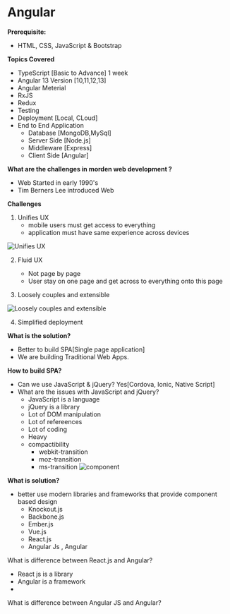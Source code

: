 # Angular #

**Prerequisite:**
* HTML, CSS, JavaScript & Bootstrap

**Topics Covered**
* TypeScript        [Basic to Advance]          1 week
* Angular           13 Version [10,11,12,13]
* Angular Meterial
* RxJS
* Redux
* Testing
* Deployment [Local, CLoud]
* End to End Application
  * Database    [MongoDB,MySql]
  * Server Side [Node.js]
  * Middleware  [Express]
  * Client Side [Angular]

**What are the challenges in morden web development ?**
* Web Started in early 1990's
* Tim Berners Lee introduced Web

**Challenges**
1. Unifies UX
   * mobile users must get access to everything 
   * application must have same experience across devices

![Unifies UX](https://i.ibb.co/zmdkkj3/image.png)

2. Fluid UX
   * Not page by page
   * User stay on one page and get across to everything onto this page

3. Loosely couples and extensible

![Loosely couples and extensible](https://i.ibb.co/THjfvs8/image.png)

4. Simplified deployment

**What is the solution?**
* Better to build SPA[Single page application]
* We are building Traditional Web Apps.

**How to build SPA?**
* Can we use JavaScript & jQuery? Yes[Cordova, Ionic, Native Script]
* What are the issues with JavaScript and jQuery?
  * JavaScript is a language
  * jQuery is a library
  * Lot of DOM manipulation
  * Lot of refereences
  * Lot of coding
  * Heavy
  * compactibility
    * webkit-transition
    * moz-transition
    * ms-transition
![component](https://i.ibb.co/t20SGPW/image.png)

**What is solution?**
* better use modern libraries and frameworks that provide component based design
  * Knockout.js
  * Backbone.js
  * Ember.js
  * Vue.js
  * React.js
  * Angular Js , Angular

What is difference between React.js and Angular?
* React js is a library
* Angular is a framework
* 
What is difference between Angular JS and Angular?

